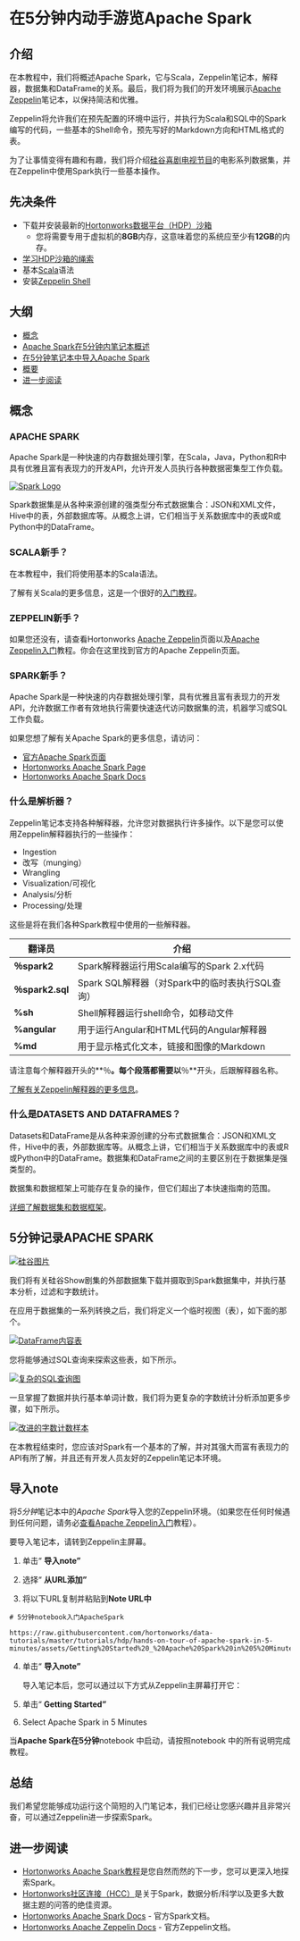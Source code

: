 # 在5分钟内动手游览Apache Spark

## 介绍

在本教程中，我们将概述Apache Spark，它与Scala，Zeppelin笔记本，解释器，数据集和DataFrame的关系。最后，我们将为我们的开发环境展示[Apache Zeppelin](https://zeppelin.apache.org/)笔记本，以保持简洁和优雅。

Zeppelin将允许我们在预先配置的环境中运行，并执行为Scala和SQL中的Spark编写的代码，一些基本的Shell命令，预先写好的Markdown方向和HTML格式的表。

为了让事情变得有趣和有趣，我们将介绍[硅谷喜剧电视节目](https://www.imdb.com/title/tt2575988/)的电影系列数据集，并在Zeppelin中使用Spark执行一些基本操作。

## 先决条件

- 下载并安装最新的[Hortonworks数据平台（HDP）沙箱](https://zh.hortonworks.com/downloads/#sandbox)
  - 您将需要专用于虚拟机的**8GB**内存，这意味着您的系统应至少有**12GB**的内存。
- [学习HDP沙箱的绳索](https://zh.hortonworks.com/tutorial/learning-the-ropes-of-the-hortonworks-sandbox/)
- 基本[Scala](http://www.dhgarrette.com/nlpclass/scala/basics.html)语法
- 安装[Zeppelin Shell](https://zh.hortonworks.com/tutorial/getting-started-with-apache-zeppelin/#installing-zeppelin-shell)

## 大纲

- [概念](https://zh.hortonworks.com/tutorial/hands-on-tour-of-apache-spark-in-5-minutes/#concepts)
- [Apache Spark在5分钟内笔记本概述](https://zh.hortonworks.com/tutorial/hands-on-tour-of-apache-spark-in-5-minutes/#apache-spark-in-5-minutes-notebook-overview)
- [在5分钟笔记本中导入Apache Spark](https://zh.hortonworks.com/tutorial/hands-on-tour-of-apache-spark-in-5-minutes/#import-the-apache-spark-in-5-minutes-notebook)
- [概要](https://zh.hortonworks.com/tutorial/hands-on-tour-of-apache-spark-in-5-minutes/#summary)
- [进一步阅读](https://zh.hortonworks.com/tutorial/hands-on-tour-of-apache-spark-in-5-minutes/#further_reading)

## 概念

### APACHE SPARK

Apache Spark是一种快速的内存数据处理引擎，在Scala，Java，Python和R中具有优雅且富有表现力的开发API，允许开发人员执行各种数据密集型工作负载。

[![Spark Logo](https://2xbbhjxc6wk3v21p62t8n4d4-wpengine.netdna-ssl.com/wp-content/uploads/2017/06/spark-logo.png)](https://2xbbhjxc6wk3v21p62t8n4d4-wpengine.netdna-ssl.com/wp-content/uploads/2017/06/spark-logo.png)

Spark数据集是从各种来源创建的强类型分布式数据集合：JSON和XML文件，Hive中的表，外部数据库等。从概念上讲，它们相当于关系数据库中的表或R或Python中的DataFrame。

### SCALA新手？

在本教程中，我们将使用基本的Scala语法。

了解有关Scala的更多信息，这是一个很好的[入门教程](http://www.dhgarrette.com/nlpclass/scala/basics.html)。

### ZEPPELIN新手？

如果您还没有，请查看Hortonworks [Apache Zeppelin](https://zh.hortonworks.com/apache/zeppelin/)页面以及[Apache Zeppelin入门](https://zh.hortonworks.com/tutorial/getting-started-with-apache-zeppelin/)教程。你会在这里找到官方的Apache Zeppelin页面。

### SPARK新手？

Apache Spark是一种快速的内存数据处理引擎，具有优雅且富有表现力的开发API，允许数据工作者有效地执行需要快速迭代访问数据集的流，机器学习或SQL工作负载。

如果您想了解有关Apache Spark的更多信息，请访问：

- [官方Apache Spark页面](http://spark.apache.org/)
- [Hortonworks Apache Spark Page](https://zh.hortonworks.com/apache/spark/)
- [Hortonworks Apache Spark Docs](https://docs.hortonworks.com/HDPDocuments/HDP3/HDP-3.0.0/spark-overview/content/analyzing_data_with_apache_spark.html)

### 什么是解析器？

Zeppelin笔记本支持各种解释器，允许您对数据执行许多操作。以下是您可以使用Zeppelin解释器执行的一些操作：

- Ingestion
- 改写（munging）
- Wrangling
- Visualization/可视化
- Analysis/分析
- Processing/处理

这些是将在我们各种Spark教程中使用的一些解释器。

| 翻译员           | 介绍                                            |
| ---------------- | ----------------------------------------------- |
| **％spark2**     | Spark解释器运行用Scala编写的Spark 2.x代码       |
| **％spark2.sql** | Spark SQL解释器（对Spark中的临时表执行SQL查询） |
| **%sh**          | Shell解释器运行shell命令，如移动文件            |
| **%angular**     | 用于运行Angular和HTML代码的Angular解释器        |
| **%md**          | 用于显示格式化文本，链接和图像的Markdown        |

请注意每个解释器开头的**％**。每个段落都需要以**％**开头，后跟解释器名称。

[了解有关Zeppelin解释器的更多信息](https://zeppelin.apache.org/docs/0.5.6-incubating/manual/interpreters.html)。

### 什么是DATASETS AND DATAFRAMES？

Datasets和DataFrame是从各种来源创建的分布式数据集合：JSON和XML文件，Hive中的表，外部数据库等。从概念上讲，它们相当于关系数据库中的表或R或Python中的DataFrame。数据集和DataFrame之间的主要区别在于数据集是强类型的。

数据集和数据框架上可能存在复杂的操作，但它们超出了本快速指南的范围。

[详细了解数据集和数据框架](http://spark.apache.org/docs/2.0.0/sql-programming-guide.html#datasets-and-dataframes)。

## 5分钟记录APACHE SPARK

[![硅谷图片](https://2xbbhjxc6wk3v21p62t8n4d4-wpengine.netdna-ssl.com/wp-content/uploads/2018/08/silicon_valley_corporation-3-800x374.jpg)](https://2xbbhjxc6wk3v21p62t8n4d4-wpengine.netdna-ssl.com/wp-content/uploads/2018/08/silicon_valley_corporation-3.jpg)

我们将有关硅谷Show剧集的外部数据集下载并摄取到Spark数据集中，并执行基本分析，过滤和字数统计。

在应用于数据集的一系列转换之后，我们将定义一个临时视图（表），如下面的那个。

[![DataFrame内容表](https://2xbbhjxc6wk3v21p62t8n4d4-wpengine.netdna-ssl.com/wp-content/uploads/2018/08/dataframe_contents_table-2-800x283.jpg)](https://2xbbhjxc6wk3v21p62t8n4d4-wpengine.netdna-ssl.com/wp-content/uploads/2018/08/dataframe_contents_table-2.jpg)

您将能够通过SQL查询来探索这些表，如下所示。

[![复杂的SQL查询图](https://2xbbhjxc6wk3v21p62t8n4d4-wpengine.netdna-ssl.com/wp-content/uploads/2018/08/complex_sql_query_graph-2-800x314.jpg)](https://2xbbhjxc6wk3v21p62t8n4d4-wpengine.netdna-ssl.com/wp-content/uploads/2018/08/complex_sql_query_graph-2.jpg)

一旦掌握了数据并执行基本单词计数，我们将为更复杂的字数统计分析添加更多步骤，如下所示。

[![改进的字数计数样本](https://2xbbhjxc6wk3v21p62t8n4d4-wpengine.netdna-ssl.com/wp-content/uploads/2018/08/improved_word_count_sample-2-800x227.jpg)](https://2xbbhjxc6wk3v21p62t8n4d4-wpengine.netdna-ssl.com/wp-content/uploads/2018/08/improved_word_count_sample-2.jpg)

在本教程结束时，您应该对Spark有一个基本的了解，并对其强大而富有表现力的API有所了解，并且还有开发人员友好的Zeppelin笔记本环境。

## 导入note

将*5分钟*笔记本中的*Apache Spark*导入您的Zeppelin环境。（如果您在任何时候遇到任何问题，请务必[查看Apache Zeppelin入门](https://zh.hortonworks.com/tutorial/getting-started-with-apache-zeppelin/)教程）。

要导入笔记本，请转到Zeppelin主屏幕。

1. 单击“ **导入note”**

2. 选择“ **从URL添加”**

3. 将以下URL复制并粘贴到**Note URL中**

```
# 5分钟notebook入门ApacheSpark

https://raw.githubusercontent.com/hortonworks/data-tutorials/master/tutorials/hdp/hands-on-tour-of-apache-spark-in-5-minutes/assets/Getting%20Started%20_%20Apache%20Spark%20in%205%20Minutes.json
```

4. 单击“ **导入note”**

   导入笔记本后，您可以通过以下方式从Zeppelin主屏幕打开它：

5. 单击“ **Getting Started”**

6. Select Apache Spark in 5 Minutes

当**Apache Spark在5分钟**notebook 中启动，请按照notebook 中的所有说明完成教程。

## 总结

我们希望您能够成功运行这个简短的入门笔记本，我们已经让您感兴趣并且非常兴奋，可以通过Zeppelin进一步探索Spark。

## 进一步阅读

- [Hortonworks Apache Spark教程](https://zh.hortonworks.com/tutorials/?filters=apache-spark)是您自然而然的下一步，您可以更深入地探索Spark。
- [Hortonworks社区连接（HCC）](https://community.hortonworks.com/spaces/85/data-science.html?type=question)是关于Spark，数据分析/科学以及更多大数据主题的问答的绝佳资源。
- [Hortonworks Apache Spark Docs](https://docs.hortonworks.com/HDPDocuments/HDP3/HDP-3.0.0/spark-overview/content/analyzing_data_with_apache_spark.html) - 官方Spark文档。
- [Hortonworks Apache Zeppelin Docs](https://docs.hortonworks.com/HDPDocuments/HDP3/HDP-3.0.0/zeppelin-overview/content/overview.html) - 官方Zeppelin文档。